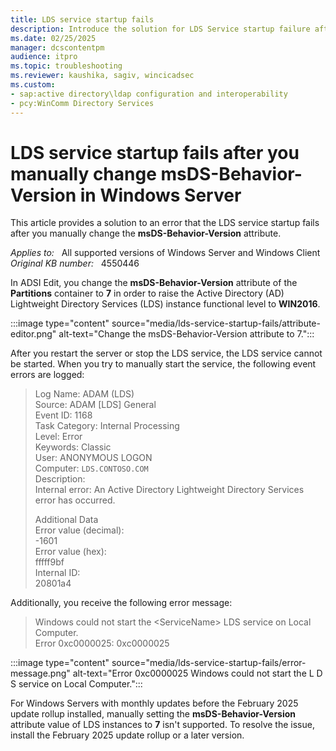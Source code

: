 ```yaml
---
title: LDS service startup fails
description: Introduce the solution for LDS Service startup failure after you manually change msDS-Behavior-Version attribute.
ms.date: 02/25/2025
manager: dcscontentpm
audience: itpro
ms.topic: troubleshooting
ms.reviewer: kaushika, sagiv, wincicadsec
ms.custom:
- sap:active directory\ldap configuration and interoperability
- pcy:WinComm Directory Services
---
```

# LDS service startup fails after you manually change msDS-Behavior-Version in Windows Server

This article provides a solution to an error that the LDS service startup fails after you manually change the **msDS-Behavior-Version** attribute.

_Applies to:_ &nbsp; All supported versions of Windows Server and Windows Client  
_Original KB number:_ &nbsp; 4550446

In ADSI Edit, you change the **msDS-Behavior-Version** attribute of the **Partitions** container to **7** in order to raise the Active Directory (AD) Lightweight Directory Services (LDS) instance functional level to **WIN2016**.

:::image type="content" source="media/lds-service-startup-fails/attribute-editor.png" alt-text="Change the msDS-Behavior-Version attribute to 7.":::

After you restart the server or stop the LDS service, the LDS service cannot be started. When you try to manually start the service, the following event errors are logged:

> Log Name: ADAM (LDS)  
Source: ADAM [LDS] General  
Event ID: 1168  
Task Category: Internal Processing  
Level: Error  
Keywords: Classic  
User: ANONYMOUS LOGON  
Computer: `LDS.CONTOSO.COM`  
Description:  
Internal error: An Active Directory Lightweight Directory Services error has occurred.
>
> Additional Data  
Error value (decimal):  
-1601  
Error value (hex):  
fffff9bf  
Internal ID:  
20801a4  

Additionally, you receive the following error message:

> Windows could not start the \<ServiceName> LDS service on Local Computer.  
> Error 0xc0000025: 0xc0000025

:::image type="content" source="media/lds-service-startup-fails/error-message.png" alt-text="Error 0xc0000025 Windows could not start the L D S service on Local Computer.":::

For Windows Servers with monthly updates before the February 2025 update rollup installed, manually setting the **msDS-Behavior-Version** attribute value of LDS instances to **7** isn't supported. To resolve the issue, install the February 2025 update rollup or a later version.
